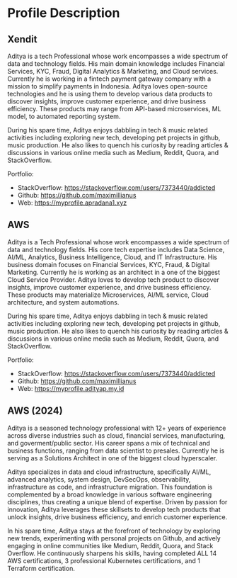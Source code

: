 # Profile Description

## Xendit
Aditya is a tech Professional whose work encompasses a wide spectrum of data and technology fields. His main domain knowledge includes Financial Services, KYC, Fraud, Digital Analytics & Marketing, and Cloud services. Currently he is working in a fintech payment gateway company with a mission to simplify payments in Indonesia. Aditya loves open-source technologies and he is using them to develop various data products to discover insights, improve customer experience, and drive business efficiency. These products may range from API-based microservices, ML model, to automated reporting system.

During his spare time, Aditya enjoys dabbling in tech & music related activities including exploring new tech, developing pet projects in github, music production. He also likes to quench his curiosity by reading articles & discussions in various online media such as Medium, Reddit, Quora, and StackOverflow.

Portfolio:
* StackOverflow: https://stackoverflow.com/users/7373440/addicted
* Github: https://github.com/maximillianus
* Web: https://myprofile.apradana1.xyz

## AWS
Aditya is a Tech Professional whose work encompasses a wide spectrum of data and technology fields. His core tech expertise includes Data Science, AI/ML, Analytics, Business Intelligence, Cloud, and IT Infrastructure. His business domain focuses on Financial Services, KYC, Fraud, & Digital Marketing. Currently he is working as an architect in a one of the biggest Cloud Service Provider. Aditya loves to develop tech product to discover insights, improve customer experience, and drive business efficiency. These products may materialize Microservices, AI/ML service, Cloud architecture, and  system automations.

During his spare time, Aditya enjoys dabbling in tech & music related activities including exploring new tech, developing pet projects in github, music production. He also likes to quench his curiosity by reading articles & discussions in various online media such as Medium, Reddit, Quora, and StackOverflow.

Portfolio:
* StackOverflow: https://stackoverflow.com/users/7373440/addicted
* Github: https://github.com/maximillianus
* Web: https://myprofile.adityap.my.id

## AWS (2024)
Aditya is a seasoned technology professional with 12+ years of experience across diverse industries such as cloud, financial services, manufacturing, and goverment/public sector. His career spans a mix of technical and business functions, ranging from data scientist to presales. Currently he is serving as a Solutions Architect in one of the biggest cloud hyperscaler.

Aditya specializes in data and cloud infrastructure, specifically AI/ML, advanced analytics, system design, DevSecOps, observability, infrastructure as code, and infrastructure migration. This foundation is complemented by a broad knowledge in various software engineering disciplines, thus creating a unique blend of expertise. Driven by passion for innovation, Aditya leverages these skillsets to develop tech products that unlock insights, drive business efficiency, and enrich customer experience.

In his spare time, Aditya stays at the forefront of technology by exploring new trends, experimenting with personal projects on Github, and actively engaging in online communities like Medium, Reddit, Quora, and Stack Overflow. He continuously sharpens his skills, having completed ALL 14 AWS certifications, 3 professional Kubernetes certifications, and 1 Terraform certification.